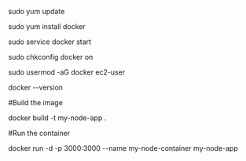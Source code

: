 sudo yum update

sudo yum install docker

sudo service docker start


sudo chkconfig docker on


sudo usermod -aG docker ec2-user


docker --version


#Build the image

docker build -t my-node-app .

#Run the container

docker run -d -p 3000:3000 --name my-node-container my-node-app
